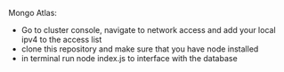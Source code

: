 Mongo Atlas: 

- Go to cluster console, navigate to network access and add your local ipv4 to the access list
- clone this repository and make sure that you have node installed 
- in terminal run node index.js to interface with the database 
